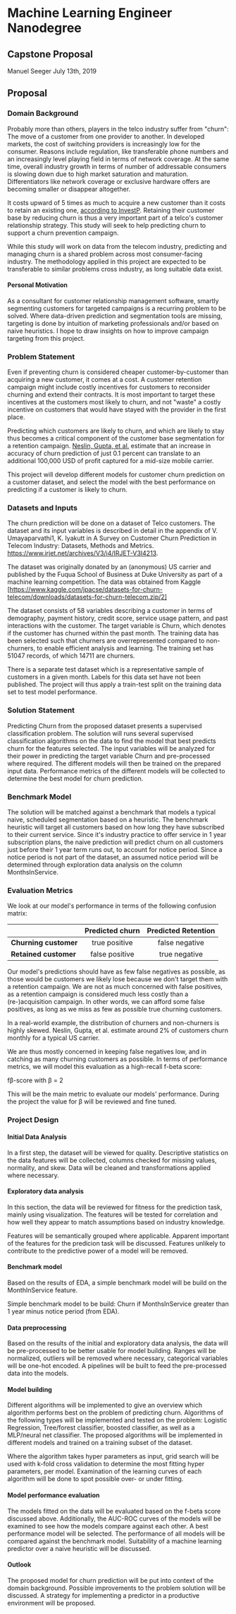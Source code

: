 # Machine Learning Engineer Nanodegree
## Capstone Proposal
Manuel Seeger
July 13th, 2019

## Proposal

### Domain Background

Probably more than others, players in the telco industry suffer from "churn": The move of a customer from one provider to another. In developed markets, the cost of switching providers is increasingly low for the consumer. Reasons include regulation, like transferable phone numbers and an increasingly level playing field in terms of network coverage.
At the same time, overall industry growth in terms of number of addressable consumers is slowing down due to high market saturation and maturation. Differentiators like network coverage or exclusive hardware offers are becoming smaller or disappear altogether. 

It costs upward of 5 times as much to acquire a new customer than it costs to retain an existing one, [according to InvestP](https://www.invespcro.com/blog/customer-acquisition-retention/). Retaining their customer base by reducing churn is thus a very important part of a telco's customer relationship strategy. This study will seek to help predicting churn to support a churn prevention campaign.

While this study will work on data from the telecom industry, predicting and managing churn is a shared problem across most consumer-facing industry. The methodology applied in this project are expected to be transferable to similar problems cross industry, as long suitable data exist. 

#### Personal Motivation
As a consultant for customer relationship management software, smartly segmenting customers for targeted campaigns is a recurring problem to be solved. Where data-driven prediction and segmentation tools are missing, targeting is done by intuition of marketing professionals and/or based on naive heuristics. I hope to draw insights on how to improve campaign targeting from this project. 

### Problem Statement

Even if preventing churn is considered cheaper customer-by-customer than acquiring a new customer, it comes at a cost. A customer retention campaign might include costly incentives for customers to reconsider churning and extend their contracts. 
It is most important to target these incentives at the customers most likely to churn, and not "waste" a costly incentive on customers that would have stayed with the provider in the first place. 

Predicting which customers are likely to churn, and which are likely to stay thus becomes a critical component of the customer base segmentation for a retention campaign. [Neslin, Gupta, et al.](http://citeseerx.ist.psu.edu/viewdoc/download?doi=10.1.1.489.5495&rep=rep1&type=pdf) estimate that an increase in accuracy of churn prediction of just 0.1 percent can translate to an additional 100,000 USD of profit captured for a mid-size mobile carrier. 

This project will develop different models for customer churn prediction on a customer dataset, and select the model with the best performance on predicting if a customer is likely to churn. 

### Datasets and Inputs

The churn prediction will be done on a dataset of Telco customers. The dataset and its input variables is described in detail in the appendix of V. Umayaparvathi1, K. Iyakutt in A Survey on Customer Churn Prediction in Telecom Industry: Datasets,
Methods and Metrics. 
https://www.irjet.net/archives/V3/i4/IRJET-V3I4213.

The dataset was originally donated by an (anonymous) US carrier and published by the Fuqua School of Business at Duke University as part of a machine learning competition. The data was obtained from Kaggle [https://www.kaggle.com/jpacse/datasets-for-churn-telecom/downloads/datasets-for-churn-telecom.zip/2]

The dataset consists of 58 variables describing a customer in terms of demography, payment history, credit score, service usage pattern, and past interactions with the customer. The target variable is Churn, which denotes if the customer has churned within the past month. The training data has been selected such that churners are overrepresented compared to non-churners, to enable efficient analysis and learning. The training set has 51047 records, of which 14711 are churners.

There is a separate test dataset which is a representative sample of customers in a given month. Labels for this data set have not been published. The project will thus apply a train-test split on the training data set to test model performance. 

### Solution Statement

Predicting Churn from the proposed dataset presents a supervised classification problem. The solution will runs several supervised classification algorithms on the data to find the model that best predicts churn for the features selected. The input variables will be analyzed for their power in predicting the target variable Churn and pre-processed where required. The different models will then be trained on the prepared input data. Performance metrics of the different models will be collected to determine the best model for churn prediction.  

### Benchmark Model

The solution will be matched against a benchmark that models a typical naive, scheduled segmentation based on a heuristic. The benchmark heuristic will target all customers based on how long they have subscribed to their current service. Since it's industry practice to offer service in 1 year subscription plans, the naive prediction will predict churn on all customers just before their 1 year term runs out, to account for notice period. Since a notice period is not part of the dataset, an assumed notice period will be determined through exploration data analysis on the column MonthsInService. 

### Evaluation Metrics

We look at our model's performance in terms of the following confusion matrix: 

| | Predicted churn | Predicted Retention |
| ------------- |:-------------:|:-----:|
| **Churning customer** | true positive | false negative |
| **Retained customer** | false positive | true negative |

Our model's predictions should have as few false negatives as possible, as those would be customers we likely lose because we don't target them with a retention campaign. We are not as much concerned with false positives, as a retention campaign is considered much less costly than a (re-)acquisition campaign. In other words, we can afford some false positives, as long as we miss as few as possible true churning customers. 

In a real-world example, the distribution of churners and non-churners is highly skewed. Neslin, Gupta, et al. estimate around 2% of customers churn monthly for a typical US carrier. 

We are thus mostly concerned in keeping false negatives low, and in catching as many churning customers as possible. In terms of performance metrics, we will model this evaluation as a high-recall f-beta score: 

f&beta;-score with &beta; = 2

This will be the main metric to evaluate our models' performance. During the project the value for &beta; will be reviewed and fine tuned. 

### Project Design

#### Initial Data Analysis
In a first step, the dataset will be viewed for quality. Descriptive statistics on the data features will be collected, columns checked for missing values, normality, and skew. Data will be cleaned and transformations applied where necessary.

#### Exploratory data analysis
In this section, the data will be reviewed for fitness for the prediction task, mainly using visualization. The features will be tested for correlation and how well they appear to match assumptions based on industry knowledge. 

Features will be semantically grouped where applicable. Apparent important of the features for the predicion task will be discussed.
Features unlikely to contribute to the predictive power of a model will be removed. 

#### Benchmark model

Based on the results of EDA, a simple benchmark model will be build on the MonthInService feature.

Simple benchmark model to be build: Churn if MonthsInService greater than 1 year minus notice period (from EDA). 

#### Data preprocessing 

Based on the results of the initial and exploratory data analysis, the data will be pre-processed to be better usable for model building. Ranges will be normalized, outliers will be removed where necessary, categorical variables will be one-hot encoded. A pipelines will be built to feed the pre-processed data into the models. 

#### Model building 

Different algorithms will be implemented to give an overview which algorithm performs best on the problem of predicting churn. Algorithms of the following types will be implemented and tested on the problem: Logistic Regression, Tree/forest classifier, boosted classifier, as well as a MLP/neural net classifier. The proposed algorithms will be implemented in different models and trained on a training subset of the dataset. 

Where the algorithm takes hyper parameters as input, grid search will be used with k-fold cross validation to determine the most fitting hyper parameters, per model. Examination of the learning curves of each algorithm will be done to spot possible over- or under fitting. 

#### Model performance evaluation

The models fitted on the data will be evaluated based on the f-beta score discussed above. Additionally, the AUC-ROC curves of the models will be examined to see how the models compare against each other. A best performance model will be selected. The performance of all models will be compared against the benchmark model. Suitability of a machine learning predictor over a naive heuristic will be discussed. 

#### Outlook 

The proposed model for churn prediction will be put into context of the domain background. Possible improvements to the problem solution will be discussed. A strategy for implementing a predictor in a productive environment will be proposed. 